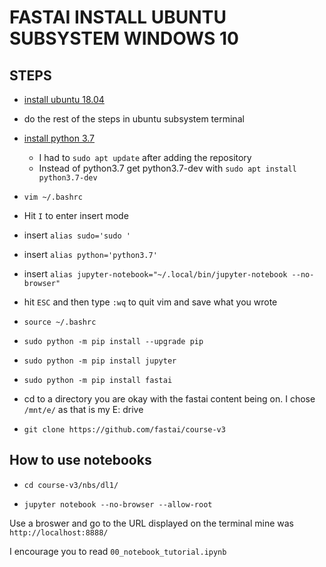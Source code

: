 # FASTAI INSTALL UBUNTU SUBSYSTEM WINDOWS 10

## STEPS
- [install ubuntu 18.04](https://www.microsoft.com/en-ca/p/ubuntu-1804-lts/9n9tngvndl3q?rtc=1&activetab=pivot:overviewtab)

- do the rest of the steps in ubuntu subsystem terminal 

- [install python 3.7](https://linuxize.com/post/how-to-install-python-3-7-on-ubuntu-18-04/) 
    - I had to `sudo apt update` after adding the repository
    - Instead of python3.7 get python3.7-dev with `sudo apt install python3.7-dev`

- `vim ~/.bashrc`

- Hit `I` to enter insert mode

- insert `alias sudo='sudo '`

- insert `alias python='python3.7'`

- insert `alias jupyter-notebook="~/.local/bin/jupyter-notebook --no-browser"`

- hit `ESC` and then type `:wq` to quit vim and save what you wrote

- `source ~/.bashrc`

- `sudo python -m pip install --upgrade pip`

- `sudo python -m pip install jupyter`

- `sudo python -m pip install fastai`

- cd to a directory you are okay with the fastai content being on. I chose `/mnt/e/` as that is my E: drive

- `git clone https://github.com/fastai/course-v3`

## How to use notebooks

- `cd course-v3/nbs/dl1/`

- `jupyter notebook --no-browser --allow-root`

Use a broswer and go to the URL displayed on the terminal mine was `http://localhost:8888/`

I encourage you to read `00_notebook_tutorial.ipynb`
